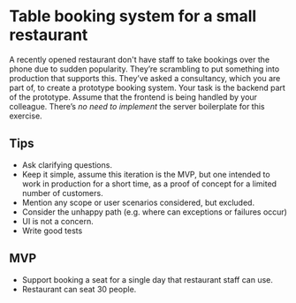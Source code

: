 # Table booking system for a small restaurant

A recently opened restaurant don't have staff to take bookings over the phone due to sudden popularity. They’re scrambling to put something into production that supports this. They’ve asked a consultancy, which you are part of, to create a prototype booking system. Your task is the backend part of the prototype. Assume that the frontend is being handled by your colleague. There’s *no need to implement* the server boilerplate for this exercise.

## Tips

- Ask clarifying questions.
- Keep it simple, assume this iteration is the MVP, but one intended to work in production for a short time, as a proof of concept for a limited number of customers.
- Mention any scope or user scenarios considered, but excluded.
- Consider the unhappy path (e.g. where can exceptions or failures occur)
- UI is not a concern.
- Write good tests

## MVP

- Support booking a seat for a single day that restaurant staff can use.
- Restaurant can seat 30 people.

